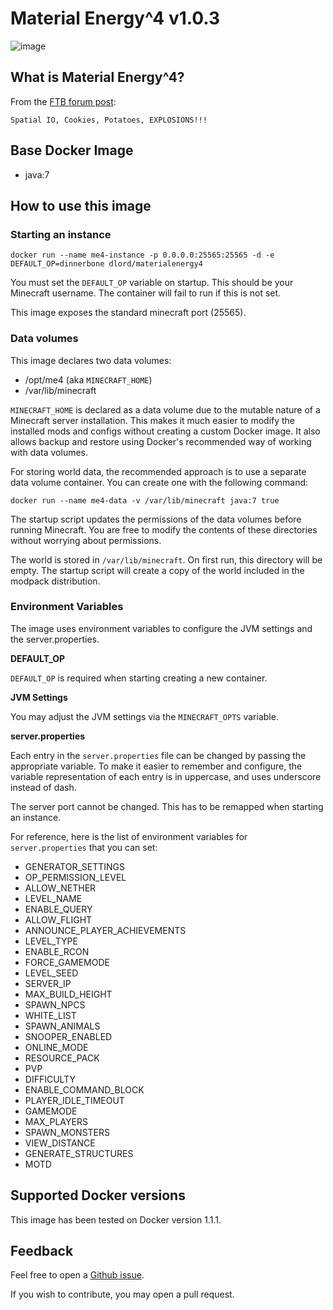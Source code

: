 Material Energy^4 v1.0.3
========================

![image](https://i.imgur.com/RmehAcr.jpg)


What is Material Energy^4?
--------------------------

From the [FTB forum post][]:

    Spatial IO, Cookies, Potatoes, EXPLOSIONS!!!


Base Docker Image
-----------------

* java:7


How to use this image
---------------------

### Starting an instance ###

    docker run --name me4-instance -p 0.0.0.0:25565:25565 -d -e DEFAULT_OP=dinnerbone dlord/materialenergy4

You must set the `DEFAULT_OP` variable on startup. This should be your
Minecraft username. The container will fail to run if this is not set.

This image exposes the standard minecraft port (25565).

### Data volumes ###

This image declares two data volumes:

* /opt/me4 (aka `MINECRAFT_HOME`)
* /var/lib/minecraft

`MINECRAFT_HOME` is declared as a data volume due to the mutable nature of a
Minecraft server installation. This makes it much easier to modify the installed
mods and configs without creating a custom Docker image. It also allows backup
and restore using Docker's recommended way of working with data volumes.

For storing world data, the recommended approach is to use a separate data
volume container. You can create one with the following command:

    docker run --name me4-data -v /var/lib/minecraft java:7 true

The startup script updates the permissions of the data volumes before running
Minecraft. You are free to modify the contents of these directories without
worrying about permissions.

The world is stored in `/var/lib/minecraft`. On first run, this directory will
be empty. The startup script will create a copy of the world included in the
modpack distribution.

### Environment Variables ###

The image uses environment variables to configure the JVM settings and the
server.properties.

**DEFAULT_OP**

`DEFAULT_OP` is required when starting creating a new container.

**JVM Settings**

You may adjust the JVM settings via the `MINECRAFT_OPTS` variable.

**server.properties**

Each entry in the `server.properties` file can be changed by passing the
appropriate variable. To make it easier to remember and configure, the variable
representation of each entry is in uppercase, and uses underscore instead
of dash.

The server port cannot be changed. This has to be remapped when starting an
instance.

For reference, here is the list of environment variables for `server.properties`
that you can set:

* GENERATOR_SETTINGS
* OP_PERMISSION_LEVEL
* ALLOW_NETHER
* LEVEL_NAME
* ENABLE_QUERY
* ALLOW_FLIGHT
* ANNOUNCE_PLAYER_ACHIEVEMENTS
* LEVEL_TYPE
* ENABLE_RCON
* FORCE_GAMEMODE
* LEVEL_SEED
* SERVER_IP
* MAX_BUILD_HEIGHT
* SPAWN_NPCS
* WHITE_LIST
* SPAWN_ANIMALS
* SNOOPER_ENABLED
* ONLINE_MODE
* RESOURCE_PACK
* PVP
* DIFFICULTY
* ENABLE_COMMAND_BLOCK
* PLAYER_IDLE_TIMEOUT
* GAMEMODE
* MAX_PLAYERS
* SPAWN_MONSTERS
* VIEW_DISTANCE
* GENERATE_STRUCTURES
* MOTD


Supported Docker versions
-------------------------

This image has been tested on Docker version 1.1.1.


Feedback
--------

Feel free to open a [Github issue][].

If you wish to contribute, you may open a pull request.


[FTB forum post]: http://forum.feed-the-beast.com/threads/1-7-10-material-energy-4.57967/
[Github issue]: https://github.com/dlord/minecraft-docker/issues
